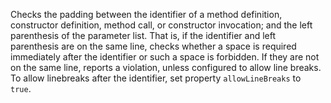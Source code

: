 Checks the padding between the identifier of a method definition,
constructor definition, method call, or constructor invocation; and the
left parenthesis of the parameter list. That is, if the identifier and
left parenthesis are on the same line, checks whether a space is
required immediately after the identifier or such a space is forbidden.
If they are not on the same line, reports a violation, unless configured
to allow line breaks. To allow linebreaks after the identifier, set
property `allowLineBreaks` to ` true`.
